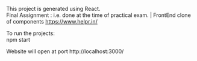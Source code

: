 This project is generated using React.                                                                                                 
Final Assignment : i.e. done at the time of practical exam. | FrontEnd clone of components https://www.helpr.in/

To run the projects:												                                                                                                              
npm start										

Website will open at port http://localhost:3000/

